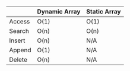 |        | Dynamic Array | Static Array |
| ------ | ------------- | ------------ |
| Access | O(1)          | O(1)         |
| Search | O(n)          | O(n)         |
| Insert | O(n)          | N/A          |
| Append | O(1)          | N/A          |
| Delete | O(n)          | N/A          |
